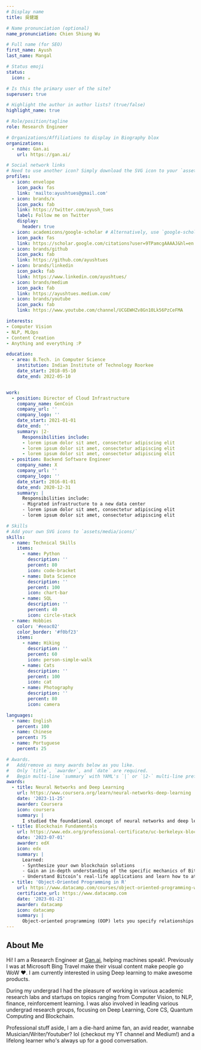```yaml
---
# Display name
title: 吳健雄

# Name pronunciation (optional)
name_pronunciation: Chien Shiung Wu

# Full name (for SEO)
first_name: Ayush
last_name: Mangal

# Status emoji
status:
  icon: ☕️

# Is this the primary user of the site?
superuser: true

# Highlight the author in author lists? (true/false)
highlight_name: true

# Role/position/tagline
role: Research Engineer

# Organizations/Affiliations to display in Biography blox
organizations:
  - name: Gan.ai
    url: https://gan.ai/

# Social network links
# Need to use another icon? Simply download the SVG icon to your `assets/media/icons/` folder.
profiles:
  - icon: envelope
    icon_pack: fas
    link: 'mailto:ayushtues@gmail.com'
  - icon: brands/x
    icon_pack: fab
    link: https://twitter.com/ayush_tues
    label: Follow me on Twitter
    display:
      header: true
  - icon: academicons/google-scholar # Alternatively, use `google-scholar` icon from `ai` icon pack
    icon_pack: fas
    link: https://scholar.google.com/citations?user=9TPamcgAAAAJ&hl=en
  - icon: brands/github
    icon_pack: fab
    link: https://github.com/ayushtues
  - icon: brands/linkedin
    icon_pack: fab
    link: https://www.linkedin.com/ayushtues/
  - icon: brands/medium
    icon_pack: fab
    link: https://ayushtues.medium.com/
  - icon: brands/youtube
    icon_pack: fab
    link: https://www.youtube.com/channel/UCGEWHZv8Gn10Lk56PzCeFMA

interests:
- Computer Vision
- NLP, MLOps
- Content Creation
- Anything and everything :P 

education:
  - area: B.Tech. in Computer Science 
    institution: Indian Institute of Technology Roorkee
    date_start: 2018-05-10
    date_end: 2022-05-10


work:
  - position: Director of Cloud Infrastructure
    company_name: GenCoin
    company_url: ''
    company_logo: ''
    date_start: 2021-01-01
    date_end: ''
    summary: |2-
      Responsibilities include:
      - lorem ipsum dolor sit amet, consectetur adipiscing elit
      - lorem ipsum dolor sit amet, consectetur adipiscing elit
      - lorem ipsum dolor sit amet, consectetur adipiscing elit
  - position: Backend Software Engineer
    company_name: X
    company_url: ''
    company_logo: ''
    date_start: 2016-01-01
    date_end: 2020-12-31
    summary: |
      Responsibilities include:
      - Migrated infrastructure to a new data center
      - lorem ipsum dolor sit amet, consectetur adipiscing elit
      - lorem ipsum dolor sit amet, consectetur adipiscing elit

# Skills
# Add your own SVG icons to `assets/media/icons/`
skills:
  - name: Technical Skills
    items:
      - name: Python
        description: ''
        percent: 80
        icon: code-bracket
      - name: Data Science
        description: ''
        percent: 100
        icon: chart-bar
      - name: SQL
        description: ''
        percent: 40
        icon: circle-stack
  - name: Hobbies
    color: '#eeac02'
    color_border: '#f0bf23'
    items:
      - name: Hiking
        description: ''
        percent: 60
        icon: person-simple-walk
      - name: Cats
        description: ''
        percent: 100
        icon: cat
      - name: Photography
        description: ''
        percent: 80
        icon: camera

languages:
  - name: English
    percent: 100
  - name: Chinese
    percent: 75
  - name: Portuguese
    percent: 25

# Awards.
#   Add/remove as many awards below as you like.
#   Only `title`, `awarder`, and `date` are required.
#   Begin multi-line `summary` with YAML's `|` or `|2-` multi-line prefix and indent 2 spaces below.
awards:
  - title: Neural Networks and Deep Learning
    url: https://www.coursera.org/learn/neural-networks-deep-learning
    date: '2023-11-25'
    awarder: Coursera
    icon: coursera
    summary: |
      I studied the foundational concept of neural networks and deep learning. By the end, I was familiar with the significant technological trends driving the rise of deep learning; build, train, and apply fully connected deep neural networks; implement efficient (vectorized) neural networks; identify key parameters in a neural network’s architecture; and apply deep learning to your own applications.
  - title: Blockchain Fundamentals
    url: https://www.edx.org/professional-certificate/uc-berkeleyx-blockchain-fundamentals
    date: '2023-07-01'
    awarder: edX
    icon: edx
    summary: |
      Learned:
      - Synthesize your own blockchain solutions
      - Gain an in-depth understanding of the specific mechanics of Bitcoin
      - Understand Bitcoin’s real-life applications and learn how to attack and destroy Bitcoin, Ethereum, smart contracts and Dapps, and alternatives to Bitcoin’s Proof-of-Work consensus algorithm
  - title: 'Object-Oriented Programming in R'
    url: https://www.datacamp.com/courses/object-oriented-programming-with-s3-and-r6-in-r
    certificate_url: https://www.datacamp.com
    date: '2023-01-21'
    awarder: datacamp
    icon: datacamp
    summary: |
      Object-oriented programming (OOP) lets you specify relationships between functions and the objects that they can act on, helping you manage complexity in your code. This is an intermediate level course, providing an introduction to OOP, using the S3 and R6 systems. S3 is a great day-to-day R programming tool that simplifies some of the functions that you write. R6 is especially useful for industry-specific analyses, working with web APIs, and building GUIs.
---
```


## About Me

Hi! I am a Research Engineer at [Gan.ai](https://gan.ai), helping machines speak!. Previously I was at Microsoft Bing Travel make their visual content make people go WoW :heart:. I am currently interested in using Deep learning to make awesome products.

During my undergrad I had the pleasure of working in various academic research labs and startups on topics ranging from Computer Vision, to NLP, finance, reinforcement learning. I was also involved in leading various undergrad research groups, focusing on Deep Learning, Core CS, Quantum Computing and Blockchain.

Professional stuff aside, I am a die-hard anime fan, an avid reader, wannabe Musician/Writer/Youtuber? lol (checkout my YT channel and Medium!) and a lifelong learner who's always up for a good conversation.
